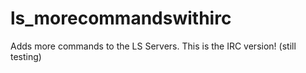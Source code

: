 # ls_morecommandswithirc
Adds more commands to the LS Servers. This is the IRC version! (still testing)
